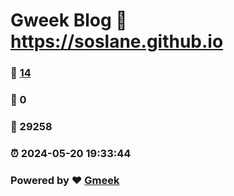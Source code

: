# Gweek Blog :link: https://soslane.github.io 
### :page_facing_up: [14](https://soslane.github.io/tag.html) 
### :speech_balloon: 0 
### :hibiscus: 29258 
### :alarm_clock: 2024-05-20 19:33:44 
### Powered by :heart: [Gmeek](https://github.com/Meekdai/Gmeek)

